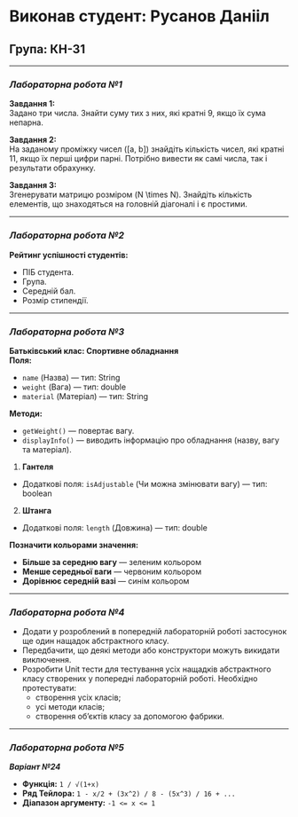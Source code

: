 # Виконав студент: Русанов Данііл
## Група: КН-31

---

### ***Лабораторна робота №1***

**Завдання 1:**  
Задано три числа. Знайти суму тих з них, які кратні 9, якщо їх сума непарна.

**Завдання 2:**  
На заданому проміжку чисел \([a, b]\) знайдіть кількість чисел, які кратні 11, якщо їх перші цифри парні. Потрібно вивести як самі числа, так і результати обрахунку.

**Завдання 3:**  
Згенерувати матрицю розміром \(N \times N\). Знайдіть кількість елементів, що знаходяться на головній діагоналі і є простими.

---

### ***Лабораторна робота №2***

**Рейтинг успішності студентів:**
- ПІБ студента.
- Група.
- Середній бал.
- Розмір стипендії.

---

### ***Лабораторна робота №3***

**Батьківський клас: Спортивне обладнання**  
**Поля:**
- `name` (Назва) — тип: String
- `weight` (Вага) — тип: double
- `material` (Матеріал) — тип: String

**Методи:**
- `getWeight()` — повертає вагу.
- `displayInfo()` — виводить інформацію про обладнання (назву, вагу та матеріал).

1. **Гантеля**
  - Додаткові поля: `isAdjustable` (Чи можна змінювати вагу) — тип: boolean

2. **Штанга**
  - Додаткові поля: `length` (Довжина) — тип: double

**Позначити кольорами значення:**
- **Більше за середню вагу** — зеленим кольором
- **Менше середньої ваги** — червоним кольором
- **Дорівнює середній вазі** — синім кольором

---

### ***Лабораторна робота №4***

- Додати у розроблений в попередній лабораторній роботі застосунок ще один нащадок абстрактного класу.
- Передбачити, що деякі методи або конструктори можуть викидати виключення.
- Розробити Unit тести для тестування усіх нащадків абстрактного класу створених у попередні лабораторній роботі. Необхідно протестувати:
  - створення усіх класів;
  - усі методи класів;
  - створення об’єктів класу за допомогою фабрики.

---

### ***Лабораторна робота №5***

***Варіант №24***
- **Функція:** `1 / √(1+x)`
- **Ряд Тейлора:** `1 - x/2 + (3x^2) / 8 - (5x^3) / 16 + ...`
- **Діапазон аргументу:** `-1 <= x <= 1`
